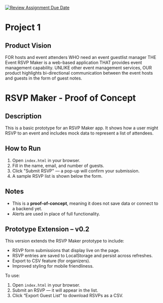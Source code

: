 [![Review Assignment Due Date](https://classroom.github.com/assets/deadline-readme-button-22041afd0340ce965d47ae6ef1cefeee28c7c493a6346c4f15d667ab976d596c.svg)](https://classroom.github.com/a/V0iccz-y)

# Project 1

## Product Vision

FOR hosts and event attenders WHO need an event guestlist manager THE Event RSVP Maker is a web-based application THAT provides event management capability. UNLIKE other event management services, OUR product highlights bi-directional communication between the event hosts and guests in the form of guest notes. 



# RSVP Maker - Proof of Concept

## Description
This is a basic prototype for an RSVP Maker app. It shows how a user might RSVP to an event and includes mock data to represent a list of attendees.

## How to Run
1. Open `index.html` in your browser.
2. Fill in the name, email, and number of guests.
3. Click "Submit RSVP" — a pop-up will confirm your submission.
4. A sample RSVP list is shown below the form.

## Notes
- This is a **proof-of-concept**, meaning it does not save data or connect to a backend yet.
- Alerts are used in place of full functionality.

## Prototype Extension – v0.2

This version extends the RSVP Maker prototype to include:

- RSVP form submissions that display live on the page.
- RSVP entries are saved to LocalStorage and persist across refreshes.
- Export to CSV feature (for organizers).
- Improved styling for mobile friendliness.

To use:
1. Open `index.html` in your browser.
2. Submit an RSVP — it will appear in the list.
3. Click “Export Guest List” to download RSVPs as a CSV.

